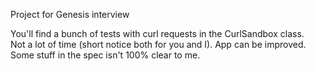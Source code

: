 Project for Genesis interview

You'll find a bunch of tests with curl requests in the CurlSandbox class.  
Not a lot of time (short notice both for you and I). App can be improved.   
Some stuff in the spec isn't 100% clear to me.   